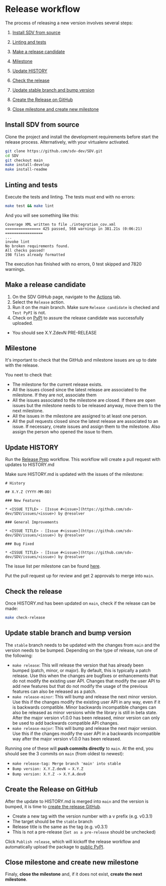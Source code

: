 # Release workflow

The process of releasing a new version involves several steps:

1. [Install SDV from source](#install-sdv-from-source)

2. [Linting and tests](#linting-and-tests)

3. [Make a release candidate](#make-a-release-candidate)

4. [Milestone](#milestone)

5. [Update HISTORY](#update-history)

6. [Check the release](#check-the-release)

7. [Update stable branch and bump version](#update-stable-branch-and-bump-version)

8. [Create the Release on GitHub](#create-the-release-on-github)

9. [Close milestone and create new milestone](#close-milestone-and-create-new-milestone)

## Install SDV from source

Clone the project and install the development requirements before start the release process. Alternatively, with your virtualenv activated.

```bash
git clone https://github.com/sdv-dev/SDV.git
cd SDV
git checkout main
make install-develop
make install-readme
```

## Linting and tests

Execute the tests and linting. The tests must end with no errors:

```bash
make test && make lint
```

And you will see something like this:

```
Coverage XML written to file ./integration_cov.xml
================ 425 passed, 568 warnings in 381.21s (0:06:21) =================
...
invoke lint
No broken requirements found.
All checks passed!
198 files already formatted
```

The execution has finished with no errors, 0 test skipped and 7820 warnings.

## Make a release candidate

1. On the SDV GitHub page, navigate to the [Actions][actions] tab.
2. Select the `Release` action.
3. Run it on the main branch. Make sure `Release candidate` is checked and `Test PyPI` is not.
4. Check on [PyPI][sdv-pypi] to assure the release candidate was successfully uploaded.
  - You should see X.Y.ZdevN PRE-RELEASE

[actions]: https://github.com/sdv-dev/sdv/actions
[sdv-pypi]: https://pypi.org/project/sdv/#history

## Milestone

It's important to check that the GitHub and milestone issues are up to date with the release.

You neet to check that:

- The milestone for the current release exists.
- All the issues closed since the latest release are associated to the milestone. If they are not, associate them
- All the issues associated to the milestone are closed. If there are open issues but the milestone needs to
  be released anyway, move them to the next milestone.
- All the issues in the milestone are assigned to at least one person.
- All the pull requests closed since the latest release are associated to an issue. If necessary, create issues
  and assign them to the milestone. Also assign the person who opened the issue to them.

## Update HISTORY
Run the [Release Prep](https://github.com/sdv-dev/SDV/actions/workflows/prepare_release.yml) workflow. This workflow will create a pull request with updates to HISTORY.md

Make sure HISTORY.md is updated with the issues of the milestone:

```
# History

## X.Y.Z (YYYY-MM-DD)

### New Features

* <ISSUE TITLE> - [Issue #<issue>](https://github.com/sdv-dev/SDV/issues/<issue>) by @resolver

### General Improvements

* <ISSUE TITLE> - [Issue #<issue>](https://github.com/sdv-dev/SDV/issues/<issue>) by @resolver

### Bug Fixed

* <ISSUE TITLE> - [Issue #<issue>](https://github.com/sdv-dev/SDV/issues/<issue>) by @resolver
```

The issue list per milestone can be found [here][milestones].

[milestones]: https://github.com/sdv-dev/SDV/milestones

Put the pull request up for review and get 2 approvals to merge into `main`.

## Check the release
Once HISTORY.md has been updated on `main`, check if the release can be made:

```bash
make check-release
```

## Update stable branch and bump version
The `stable` branch needs to be updated with the changes from `main` and the version needs to be bumped.
Depending on the type of release, run one of the following:

* `make release`: This will release the version that has already been bumped (patch, minor, or major). By default, this is typically a patch release. Use this when the changes are bugfixes or enhancements that do not modify the existing user API. Changes that modify the user API to add new features but that do not modify the usage of the previous features can also be released as a patch.
* `make release-minor`: This will bump and release the next minor version. Use this if the changes modify the existing user API in any way, even if it is backwards compatible. Minor backwards incompatible changes can also be released as minor versions while the library is still in beta state. After the major version v1.0.0 has been released, minor version can only be used to add backwards compatible API changes.
* `make release-major`: This will bump and release the next major version. Use this if the changes modify the user API in a backwards incompatible way after the major version v1.0.0 has been released.

Running one of these will **push commits directly** to `main`.
At the end, you should see the 3 commits on `main` (from oldest to newest):
- `make release-tag: Merge branch 'main' into stable`
- `Bump version: X.Y.Z.devN → X.Y.Z`
- `Bump version: X.Y.Z -> X.Y.A.dev0`

## Create the Release on GitHub

After the update to HISTORY.md is merged into `main` and the version is bumped, it is time to [create the release GitHub](https://github.com/sdv-dev/SDV/releases/new).
- Create a new tag with the version number with a v prefix (e.g. v0.3.1)
- The target should be the `stable` branch
- Release title is the same as the tag (e.g. v0.3.1)
- This is not a pre-release (`Set as a pre-release` should be unchecked)

Click `Publish release`, which will kickoff the release workflow and automatically upload the package to [public PyPI](https://pypi.org/project/sdv/).

## Close milestone and create new milestone

Finaly, **close the milestone** and, if it does not exist, **create the next milestone**.
